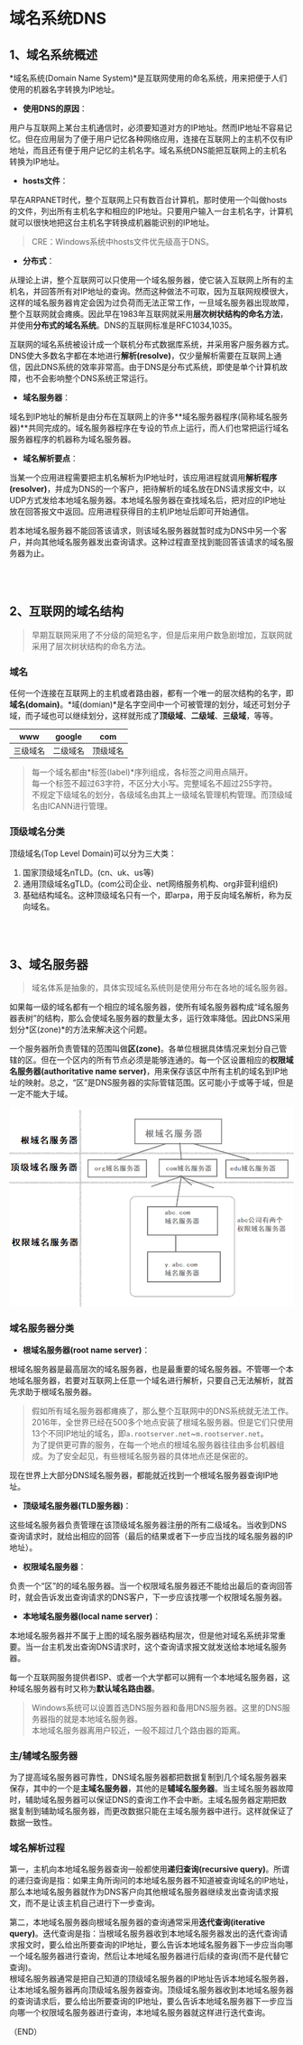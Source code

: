 # 域名系统DNS    

## 1、域名系统概述    

*域名系统(Domain Name System)*是互联网使用的命名系统，用来把便于人们使用的机器名字转换为IP地址。    

- **使用DNS的原因**：    

用户与互联网上某台主机通信时，必须要知道对方的IP地址。然而IP地址不容易记忆。但在应用层为了便于用户记忆各种网络应用，连接在互联网上的主机不仅有IP地址，而且还有便于用户记忆的主机名字。域名系统DNS能把互联网上的主机名转换为IP地址。    


- **hosts文件**：    

早在ARPANET时代，整个互联网上只有数百台计算机，那时使用一个叫做hosts的文件，列出所有主机名字和相应的IP地址。只要用户输入一台主机名字，计算机就可以很快地把这台主机名字转换成机器能识别的IP地址。    

> CRE：Windows系统中hosts文件优先级高于DNS。    

- **分布式**：    

从理论上讲，整个互联网可以只使用一个域名服务器，使它装入互联网上所有的主机名，并回答所有对IP地址的查询。然而这种做法不可取，因为互联网规模很大，这样的域名服务器肯定会因为过负荷而无法正常工作，一旦域名服务器出现故障，整个互联网就会瘫痪。因此早在1983年互联网就采用**层次树状结构的命名方法**，并使用**分布式的域名系统**。DNS的互联网标准是RFC1034,1035。    

互联网的域名系统被设计成一个联机分布式数据库系统，并采用客户服务器方式。DNS使大多数名字都在本地进行**解析(resolve)**，仅少量解析需要在互联网上通信，因此DNS系统的效率非常高。由于DNS是分布式系统，即使是单个计算机故障，也不会影响整个DNS系统正常运行。    

- **域名服务器**：    

域名到IP地址的解析是由分布在互联网上的许多**域名服务器程序(简称域名服务器)**共同完成的。域名服务器程序在专设的节点上运行，而人们也常把运行域名服务器程序的机器称为域名服务器。    

- **域名解析要点**：    

当某一个应用进程需要把主机名解析为IP地址时，该应用进程就调用**解析程序(resolver)**，并成为DNS的一个客户，把待解析的域名放在DNS请求报文中，以UDP方式发给本地域名服务器。本地域名服务器在查找域名后，把对应的IP地址放在回答报文中返回。应用进程获得目的主机IP地址后即可开始通信。    

若本地域名服务器不能回答该请求，则该域名服务器就暂时成为DNS中另一个客户，并向其他域名服务器发出查询请求。这种过程直至找到能回答该请求的域名服务器为止。    


<br />
<br />

## 2、互联网的域名结构    

> 早期互联网采用了不分级的简短名字，但是后来用户数急剧增加，互联网就采用了层次树状结构的命名方法。    

### **域名**    

任何一个连接在互联网上的主机或者路由器，都有一个唯一的层次结构的名字，即**域名(domain)**。*域(domian)*是名字空间中一个可被管理的划分，域还可划分子域，而子域也可以继续划分，这样就形成了**顶级域**、**二级域**、**三级域**，等等。    

|www|google|com|
|-|-|-|
|三级域名|二级域名|顶级域名|

> 每一个域名都由*标签(label)*序列组成，各标签之间用点隔开。    
> 每一个标签不超过63字符，不区分大小写。完整域名不超过255字符。    
> 不规定下级域名的划分，各级域名由其上一级域名管理机构管理。而顶级域名由ICANN进行管理。    


### **顶级域名分类**    

顶级域名(Top Level Domain)可以分为三大类：    

1. 国家顶级域名nTLD。(cn、uk、us等)    
2. 通用顶级域名gTLD。(com公司企业、net网络服务机构、org非营利组织)    
3. 基础结构域名。这种顶级域名只有一个，即arpa，用于反向域名解析，称为反向域名。    


<br />  
<br />  

## 3、域名服务器    

> 域名体系是抽象的，具体实现域名系统则是使用分布在各地的域名服务器。    

如果每一级的域名都有一个相应的域名服务器，使所有域名服务器构成“域名服务器表树”的结构，那么会使域名服务器的数量太多，运行效率降低。因此DNS采用划分*区(zone)*的方法来解决这个问题。    

一个服务器所负责管辖的范围叫做**区(zone)**。各单位根据具体情况来划分自己管辖的区。但在一个区内的所有节点必须是能够连通的。每一个区设置相应的**权限域名服务器(authoritative name server)**，用来保存该区中所有主机的域名到IP地址的映射。总之，“区”是DNS服务器的实际管辖范围。区可能小于或等于域，但是一定不能大于域。    

<img src="Images/DNS_Tree.png" />  


### 域名服务器分类    

- **根域名服务器(root name server)**：    

根域名服务器是最高层次的域名服务器，也是最重要的域名服务器。不管哪一个本地域名服务器，若要对互联网上任意一个域名进行解析，只要自己无法解析，就首先求助于根域名服务器。    

> 假如所有域名服务器都瘫痪了，那么整个互联网中的DNS系统就无法工作。    
> 2016年，全世界已经在500多个地点安装了根域名服务器。但是它们只使用13个不同IP地址的域名，即`a.rootserver.net`~`m.rootserver.net`。    
> 为了提供更可靠的服务，在每一个地点的根域名服务器往往由多台机器组成。为了安全起见，有些根域名服务器的具体地点还是保密的。    

现在世界上大部分DNS域名服务器，都能就近找到一个根域名服务器查询IP地址。      


- **顶级域名服务器(TLD服务器)**：    

这些域名服务器负责管理在该顶级域名服务器注册的所有二级域名。当收到DNS查询请求时，就给出相应的回答（最后的结果或者下一步应当找的域名服务器的IP地址）。    

- **权限域名服务器**：    

负责一个“区”的的域名服务器。当一个权限域名服务器还不能给出最后的查询回答时，就会告诉发出查询请求的DNS客户，下一步应该找哪一个权限域名服务器。    

- **本地域名服务器(local name server)**：    

本地域名服务器并不属于上图的域名服务器结构层次，但是他对域名系统非常重要。当一台主机发出查询DNS请求时，这个查询请求报文就发送给本地域名服务器。    

每一个互联网服务提供者ISP、或者一个大学都可以拥有一个本地域名服务器，这种域名服务器有时又称为**默认域名路由器**。    

> Windows系统可以设置首选DNS服务器和备用DNS服务器。这里的DNS服务器指的就是本地域名服务器。    
> 本地域名服务器离用户较近，一般不超过几个路由器的距离。    


### 主/辅域名服务器    

为了提高域名服务器可靠性，DNS域名服务器都把数据复制到几个域名服务器来保存，其中的一个是**主域名服务器**，其他的是**辅域名服务器**。当主域名服务器故障时，辅助域名服务器可以保证DNS的查询工作不会中断。主域名服务器定期把数据复制到辅助域名服务器，而更改数据只能在主域名服务器中进行。这样就保证了数据一致性。    



### 域名解析过程    

第一，主机向本地域名服务器查询一般都使用**递归查询(recursive query)**。所谓的递归查询是指：如果主角所询问的本地域名服务器不知道被查询域名的IP地址，那么本地域名服务器就作为DNS客户向其他根域名服务器继续发出查询请求报文，而不是让该主机自己进行下一步查询。     

第二，本地域名服务器向根域名服务器的查询通常采用**迭代查询(iterative query)**。迭代查询是指：当根域名服务器收到本地域名服务器发出的迭代查询请求报文时，要么给出所要查询的IP地址，要么告诉本地域名服务器下一步应当向哪一个域名服务器进行查询，然后让本地域名服务器进行后续的查询(而不是代替它查询)。      
根域名服务器通常是把自己知道的顶级域名服务器的IP地址告诉本地域名服务器，让本地域名服务器再向顶级域名服务器查询。顶级域名服务器收到本地域名服务器的查询请求后，要么给出所要查询的IP地址，要么告诉本地域名服务器下一步应当向哪一个权限域名服务器进行查询，本地域名服务器就这样进行迭代查询。    



（END）    